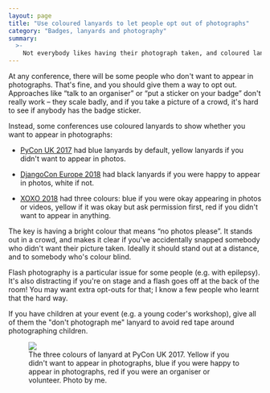 ```yaml
---
layout: page
title: "Use coloured lanyards to let people opt out of photographs"
category: "Badges, lanyards and photography"
summary:
  >-
    Not everybody likes having their photograph taken, and coloured lanyards make it easy for people to opt out.
---
```


At any conference, there will be some people who don't want to appear in photographs.
That's fine, and you should give them a way to opt out.
Approaches like “talk to an organiser” or “put a sticker on your badge” don't really work – they scale badly, and if you take a picture of a crowd, it's hard to see if anybody has the badge sticker.

Instead, some conferences use coloured lanyards to show whether you want to appear in photographs:

*   [PyCon UK 2017](https://2017.pyconuk.org/) had blue lanyards by default, yellow lanyards if you didn't want to appear in photos.

*   [DjangoCon Europe 2018](https://twitter.com/attacus_au/status/999251828536692737) had black lanyards if you were happy to appear in photos, white if not.

*   [XOXO 2018](https://2018.xoxofest.com/inclusion) had three colours: blue if you were okay appearing in photos or videos, yellow if it was okay but ask permission first, red if you didn't want to appear in anything.

The key is having a bright colour that means “no photos please”.
It stands out in a crowd, and makes it clear if you've accidentally snapped somebody who didn't want their picture taken.
Ideally it should stand out at a distance, and to somebody who's colour blind.

Flash photography is a particular issue for some people (e.g. with epilepsy).
It's also distracting if you're on stage and a flash goes off at the back of the room!
You may want extra opt-outs for that; I know a few people who learnt that the hard way.

If you have children at your event (e.g. a young coder's workshop), give all of them the "don't photograph me" lanyard to avoid red tape around photographing children.

<figure>
  <img src="/images/pyconuk-lanyards.jpg">
  <figcaption>
    The three colours of lanyard at PyCon UK 2017. Yellow if you didn't want to appear in photographs, blue if you were happy to appear in photographs, red if you were an organiser or volunteer. Photo by me.
  </figcaption>
</figure>

